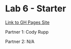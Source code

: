 # Lab 6 - Starter

[Link to GH Pages Site](https://codyprupp.github.io/Lab6_Starter/)

Partner 1: Cody Rupp

Partner 2: N/A
